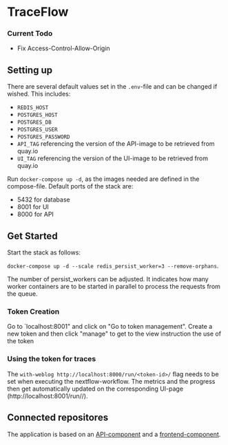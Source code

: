 # TraceFlow

### Current Todo

* Fix Access-Control-Allow-Origin

## Setting up

There are several default values set in the `.env`-file and can be changed if wished. This includes:
- `REDIS_HOST`
- `POSTGRES_HOST`
- `POSTGRES_DB`
- `POSTGRES_USER`
- `POSTGRES_PASSWORD`
- `API_TAG` referencing the version of the API-image to be retrieved from quay.io
- `UI_TAG` referencing the version of the UI-image to be retrieved from quay.io

Run `docker-compose up -d`, as the images needed are defined in the compose-file.
Default ports of the stack are:
 - 5432 for database
 - 8001 for UI
 - 8000 for API

## Get Started

Start the stack as follows:

`docker-compose up -d --scale redis_persist_worker=3 --remove-orphans`.

The number of persist_workers can be adjusted. 
It indicates how many worker containers are to be started in parallel to process the requests from the queue.


### Token Creation
Go to `localhost:8001" and click on "Go to token management".
Create a new token and then click "manage" to get to the view instruction the use of the token

### Using the token for traces

The `with-weblog http://localhost:8000/run/<token-id>/` flag needs to be set when executing the nextflow-workflow.
The metrics and the progress then get automatically updated on the corresponding UI-page (http://localhost:8001/run/<token-id>/).

## Connected repositores

The application is based on an [API-component](https://github.com/vktrrdk/nextflowAnalysisAPI) and a [frontend-component](https://github.com/vktrrdk/nextflowAnalysisUI).
